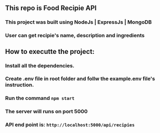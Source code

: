 ## This repo is Food Recipie API

### This project was built using NodeJs | ExpressJs | MongoDB

### User can get recipie's name, description and ingredients

## How to executte the project:

### Install all the dependencies.

### Create .env file in root folder and follw the example.env file's instruction.

### Run the command `npm start`

### The server will runs on port 5000

### API end point is: `http://localhost:5000/api/recipies`

